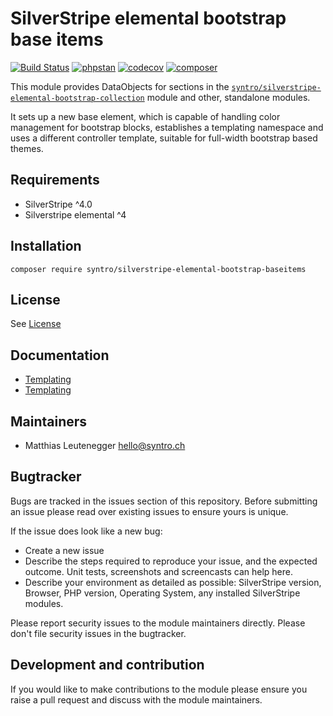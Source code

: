 # SilverStripe elemental bootstrap base items

[![Build Status](https://travis-ci.com/syntro-opensource/silverstripe-elemental-bootstrap-baseitems.svg?branch=master)](https://travis-ci.com/syntro-opensource/silverstripe-elemental-bootstrap-baseitems)
[![phpstan](https://img.shields.io/badge/PHPStan-enabled-success)](https://github.com/phpstan/phpstan)
[![codecov](https://codecov.io/gh/syntro-opensource/silverstripe-elemental-bootstrap-baseitems/branch/master/graph/badge.svg)](https://codecov.io/gh/syntro-opensource/silverstripe-elemental-bootstrap-baseitems)
[![composer](https://img.shields.io/packagist/dt/syntro/silverstripe-elemental-bootstrap-baseitems?color=success&logo=composer)](https://packagist.org/packages/syntro/silverstripe-elemental-bootstrap-baseitems)


This module provides DataObjects for sections in the
[`syntro/silverstripe-elemental-bootstrap-collection`](https://github.com/syntro-opensource/silverstripe-elemental-bootstrap-collection) module and other, standalone modules.

It sets up a new base element, which is capable of handling color management
for bootstrap blocks, establishes a templating namespace and uses a different
controller template, suitable for full-width bootstrap based themes.

## Requirements

* SilverStripe ^4.0
* Silverstripe elemental ^4

## Installation

```
composer require syntro/silverstripe-elemental-bootstrap-baseitems
```


## License
See [License](license.md)

## Documentation

* [Templating](docs/en/Templating.md)
* [Templating](docs/en/Templating.md)

## Maintainers
 * Matthias Leutenegger <hello@syntro.ch>

## Bugtracker
Bugs are tracked in the issues section of this repository. Before submitting an issue please read over
existing issues to ensure yours is unique.

If the issue does look like a new bug:

 - Create a new issue
 - Describe the steps required to reproduce your issue, and the expected outcome. Unit tests, screenshots
 and screencasts can help here.
 - Describe your environment as detailed as possible: SilverStripe version, Browser, PHP version,
 Operating System, any installed SilverStripe modules.

Please report security issues to the module maintainers directly. Please don't file security issues in the bugtracker.

## Development and contribution
If you would like to make contributions to the module please ensure you raise a pull request and discuss with the module maintainers.
